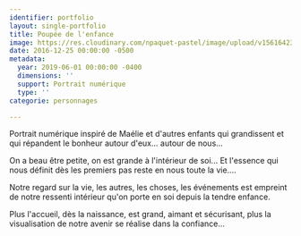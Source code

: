 ```yaml
---
identifier: portfolio
layout: single-portfolio
title: Poupée de l'enfance
image: https://res.cloudinary.com/npaquet-pastel/image/upload/v1561642343/Poup%C3%A9e%20de%20l%27enfance%2C%20dessin%20num%C3%A9rique%202019.jpg
date: 2016-12-25 00:00:00 -0500
metadata:
  year: 2019-06-01 00:00:00 -0400
  dimensions: ''
  support: Portrait numérique
  type: ''
categorie: personnages

---
```

Portrait numérique inspiré de Maélie et d'autres enfants qui grandissent et qui répandent le bonheur autour d'eux... autour de nous... 

On a beau être petite, on est grande à l'intérieur de soi... Et l'essence qui nous définit dès les premiers pas reste en nous toute la vie.... 

Notre regard sur la vie, les autres, les choses, les événements est empreint de notre ressenti intérieur qu'on porte en soi depuis la tendre enfance. 

Plus l'accueil, dès la naissance, est grand, aimant et sécurisant, plus la visualisation de notre avenir se réalise dans la confiance...